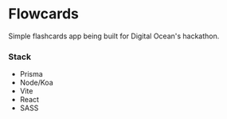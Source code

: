# Flowcards
Simple flashcards app being built for Digital Ocean's hackathon.

### Stack
- Prisma
- Node/Koa
- Vite
- React
- SASS

